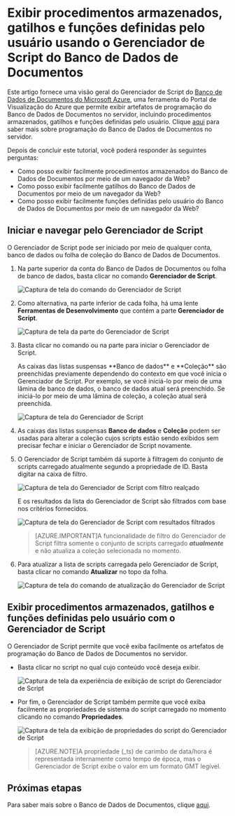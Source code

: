 <properties
	pageTitle="Exibir procedimentos armazenados, gatilhos e funções definidas pelo usuário usando o Gerenciador de Script do Banco de Dados de Documentos| Microsoft Azure"
	description="Saiba mais sobre o Gerenciador de Script do Banco de Dados de Documentos, uma ferramenta do Portal de Visualização do Azure que permite exibir artefatos de programação do Banco de Dados de Documentos no servidor, incluindo procedimentos armazenados, gatilhos e funções definidas pelo usuário."
	services="documentdb"
	authors="stephbaron"
	manager="johnmac"
	editor="monicar"
	documentationCenter=""/>

<tags
	ms.service="documentdb"
	ms.workload="data-services"
	ms.tgt_pltfrm="na"
	ms.devlang="na"
	ms.topic="get-started-article" 
	ms.date="06/10/2015"
	ms.author="stbaro"/>

# Exibir procedimentos armazenados, gatilhos e funções definidas pelo usuário usando o Gerenciador de Script do Banco de Dados de Documentos

Este artigo fornece uma visão geral do Gerenciador de Script do [Banco de Dados de Documentos do Microsoft Azure](http://azure.microsoft.com/services/documentdb/), uma ferramenta do Portal de Visualização do Azure que permite exibir artefatos de programação do Banco de Dados de Documentos no servidor, incluindo procedimentos armazenados, gatilhos e funções definidas pelo usuário. Clique [aqui](documentdb-programming.md) para saber mais sobre programação do Banco de Dados de Documentos no servidor.

Depois de concluir este tutorial, você poderá responder às seguintes perguntas:

-	Como posso exibir facilmente procedimentos armazenados do Banco de Dados de Documentos por meio de um navegador da Web?
-	Como posso exibir facilmente gatilhos do Banco de Dados de Documentos por meio de um navegador da Web?
-	Como posso exibir facilmente funções definidas pelo usuário do Banco de Dados de Documentos por meio de um navegador da Web?

## Iniciar e navegar pelo Gerenciador de Script

O Gerenciador de Script pode ser iniciado por meio de qualquer conta, banco de dados ou folha de coleção do Banco de Dados de Documentos.

1. Na parte superior da conta do Banco de Dados de Documentos ou folha de banco de dados, basta clicar no comando **Gerenciador de Script**.

	![Captura de tela do comando do Gerenciador de Script](./media/documentdb-view-scripts/scriptexplorercommand.png)
 
2. Como alternativa, na parte inferior de cada folha, há uma lente **Ferramentas de Desenvolvimento** que contém a parte **Gerenciador de Script**.

	![Captura de tela da parte do Gerenciador de Script](./media/documentdb-view-scripts/scriptexplorerpart.png)

2. Basta clicar no comando ou na parte para iniciar o Gerenciador de Script.

	<p>As caixas das listas suspensas **Banco de dados** e **Coleção** são preenchidas previamente dependendo do contexto em que você inicia o Gerenciador de Script. Por exemplo, se você iniciá-lo por meio de uma lâmina de banco de dados, o banco de dados atual será preenchido. Se iniciá-lo por meio de uma lâmina de coleção, a coleção atual será preenchida.

	![Captura de tela do Gerenciador de Script](./media/documentdb-view-scripts/scriptexplorerinitial.png)


3. As caixas das listas suspensas **Banco de dados** e **Coleção** podem ser usadas para alterar a coleção cujos scripts estão sendo exibidos sem precisar fechar e iniciar o Gerenciador de Script novamente.

4. O Gerenciador de Script também dá suporte à filtragem do conjunto de scripts carregado atualmente segundo a propriedade de ID. Basta digitar na caixa de filtro.

	![Captura de tela do Gerenciador de Script com filtro realçado](./media/documentdb-view-scripts/scriptexplorerfilter.png)

	E os resultados da lista do Gerenciador de Script são filtrados com base nos critérios fornecidos.

	![Captura de tela do Gerenciador de Script com resultados filtrados](./media/documentdb-view-scripts/scriptexplorerfilterresults.png)


	> [AZURE.IMPORTANT]A funcionalidade de filtro do Gerenciador de Script filtra somente o conjunto de scripts carregado ***atualmente*** e não atualiza a coleção selecionada no momento.

5. Para atualizar a lista de scripts carregada pelo Gerenciador de Script, basta clicar no comando **Atualizar** no topo da folha.

	![Captura de tela do comando de atualização do Gerenciador de Script](./media/documentdb-view-scripts/scriptexplorerrefresh.png)


## Exibir procedimentos armazenados, gatilhos e funções definidas pelo usuário com o Gerenciador de Script

O Gerenciador de Script permite que você exiba facilmente os artefatos de programação do Banco de Dados de Documentos no servidor.

- Basta clicar no script no qual cujo conteúdo você deseja exibir.

	![Captura de tela da experiência de exibição de script do Gerenciador de Script](./media/documentdb-view-scripts/scriptexplorerviewscript.png)

- Por fim, o Gerenciador de Script também permite que você exiba facilmente as propriedades de sistema do script carregado no momento clicando no comando **Propriedades**.

	![Captura de tela da exibição de propriedades do script do Gerenciador de Script](./media/documentdb-view-scripts/scriptproperties.png)

	> [AZURE.NOTE]A propriedade (_ts) de carimbo de data/hora é representada internamente como tempo de época, mas o Gerenciador de Script exibe o valor em um formato GMT legível.

## Próximas etapas

Para saber mais sobre o Banco de Dados de Documentos, clique [aqui](http://azure.com/docdb).
 

<!---HONumber=July15_HO3-->